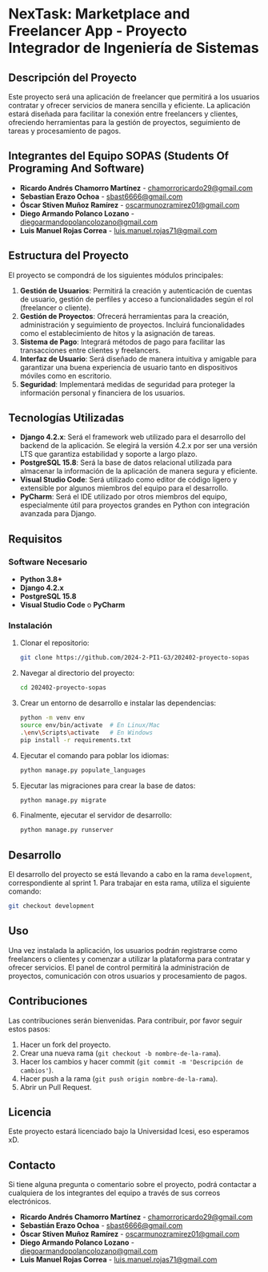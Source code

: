 

# NexTask: Marketplace and Freelancer App - Proyecto Integrador de Ingeniería de Sistemas

## Descripción del Proyecto

Este proyecto será una aplicación de freelancer que permitirá a los usuarios contratar y ofrecer servicios de manera sencilla y eficiente. La aplicación estará diseñada para facilitar la conexión entre freelancers y clientes, ofreciendo herramientas para la gestión de proyectos, seguimiento de tareas y procesamiento de pagos.

## Integrantes del Equipo SOPAS (Students Of Programing And Software)

- **Ricardo Andrés Chamorro Martínez** - [chamorroricardo29@gmail.com](mailto:chamorroricardo29@gmail.com)
- **Sebastian Erazo Ochoa** - [sbast6666@gmail.com](mailto:sbast6666@gmail.com)
- **Óscar Stiven Muñoz Ramírez** - [oscarmunozramirez01@gmail.com](mailto:oscarmunozramirez01@gmail.com)
- **Diego Armando Polanco Lozano** - [diegoarmandopolancolozano@gmail.com](mailto:diegoarmandopolancolozano@gmail.com)
- **Luis Manuel Rojas Correa** - [luis.manuel.rojas71@gmail.com](mailto:luis.manuel.rojas71@gmail.com)

## Estructura del Proyecto

El proyecto se compondrá de los siguientes módulos principales:

1. **Gestión de Usuarios**: Permitirá la creación y autenticación de cuentas de usuario, gestión de perfiles y acceso a funcionalidades según el rol (freelancer o cliente).
2. **Gestión de Proyectos**: Ofrecerá herramientas para la creación, administración y seguimiento de proyectos. Incluirá funcionalidades como el establecimiento de hitos y la asignación de tareas.
3. **Sistema de Pago**: Integrará métodos de pago para facilitar las transacciones entre clientes y freelancers.
4. **Interfaz de Usuario**: Será diseñado de manera intuitiva y amigable para garantizar una buena experiencia de usuario tanto en dispositivos móviles como en escritorio.
5. **Seguridad**: Implementará medidas de seguridad para proteger la información personal y financiera de los usuarios.

## Tecnologías Utilizadas

- **Django 4.2.x**: Será el framework web utilizado para el desarrollo del backend de la aplicación. Se elegirá la versión 4.2.x por ser una versión LTS que garantiza estabilidad y soporte a largo plazo.
- **PostgreSQL 15.8**: Será la base de datos relacional utilizada para almacenar la información de la aplicación de manera segura y eficiente.
- **Visual Studio Code**: Será utilizado como editor de código ligero y extensible por algunos miembros del equipo para el desarrollo.
- **PyCharm**: Será el IDE utilizado por otros miembros del equipo, especialmente útil para proyectos grandes en Python con integración avanzada para Django.

## Requisitos

### Software Necesario

- **Python 3.8+**
- **Django 4.2.x**
- **PostgreSQL 15.8**
- **Visual Studio Code** o **PyCharm**

### Instalación

1. Clonar el repositorio:
   ```bash
   git clone https://github.com/2024-2-PI1-G3/202402-proyecto-sopas
   ```

2. Navegar al directorio del proyecto:
   ```bash
   cd 202402-proyecto-sopas
   ```

3. Crear un entorno de desarrollo e instalar las dependencias:
   ```bash
   python -m venv env
   source env/bin/activate  # En Linux/Mac
   .\env\Scripts\activate   # En Windows
   pip install -r requirements.txt
   ```

4. Ejecutar el comando para poblar los idiomas:
   ```bash
   python manage.py populate_languages
   ```

5. Ejecutar las migraciones para crear la base de datos:
   ```bash
   python manage.py migrate
   ```

6. Finalmente, ejecutar el servidor de desarrollo:
   ```bash
   python manage.py runserver
   ```

## Desarrollo

El desarrollo del proyecto se está llevando a cabo en la rama `development`, correspondiente al sprint 1. Para trabajar en esta rama, utiliza el siguiente comando:

```bash
git checkout development
```

## Uso

Una vez instalada la aplicación, los usuarios podrán registrarse como freelancers o clientes y comenzar a utilizar la plataforma para contratar y ofrecer servicios. El panel de control permitirá la administración de proyectos, comunicación con otros usuarios y procesamiento de pagos.

## Contribuciones

Las contribuciones serán bienvenidas. Para contribuir, por favor seguir estos pasos:

1. Hacer un fork del proyecto.
2. Crear una nueva rama (`git checkout -b nombre-de-la-rama`).
3. Hacer los cambios y hacer commit (`git commit -m 'Descripción de cambios'`).
4. Hacer push a la rama (`git push origin nombre-de-la-rama`).
5. Abrir un Pull Request.

## Licencia

Este proyecto estará licenciado bajo la Universidad Icesi, eso esperamos xD.

## Contacto

Si tiene alguna pregunta o comentario sobre el proyecto, podrá contactar a cualquiera de los integrantes del equipo a través de sus correos electrónicos.

- **Ricardo Andrés Chamorro Martínez** - [chamorroricardo29@gmail.com](mailto:chamorroricardo29@gmail.com)
- **Sebastián Erazo Ochoa** - [sbast6666@gmail.com](mailto:sbast6666@gmail.com)
- **Óscar Stiven Muñoz Ramírez** - [oscarmunozramirez01@gmail.com](mailto:oscarmunozramirez01@gmail.com)
- **Diego Armando Polanco Lozano** - [diegoarmandopolancolozano@gmail.com](mailto:diegoarmandopolancolozano@gmail.com)
- **Luis Manuel Rojas Correa** - [luis.manuel.rojas71@gmail.com](mailto:luis.manuel.rojas71@gmail.com)

